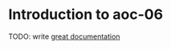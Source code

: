 # Introduction to aoc-06

TODO: write [great documentation](http://jacobian.org/writing/what-to-write/)
